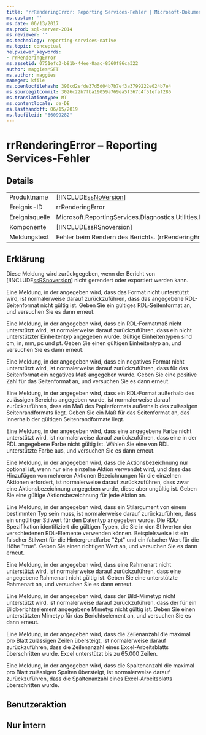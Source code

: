 ```yaml
---
title: 'rrRenderingError: Reporting Services-Fehler | Microsoft-Dokumentation'
ms.custom: ''
ms.date: 06/13/2017
ms.prod: sql-server-2014
ms.reviewer: ''
ms.technology: reporting-services-native
ms.topic: conceptual
helpviewer_keywords:
- rrRenderingError
ms.assetid: 0751efc3-b81b-44ee-8aac-8560f86ca322
author: maggiesMSFT
ms.author: maggies
manager: kfile
ms.openlocfilehash: 390cd2efde37d5d04b7b7ef3a3799222e024b7e4
ms.sourcegitcommit: 3026c22b7fba19059a769ea5f367c4f51efaf286
ms.translationtype: MT
ms.contentlocale: de-DE
ms.lasthandoff: 06/15/2019
ms.locfileid: "66099282"
---
```

# <a name="rrrenderingerror---reporting-services-error"></a>rrRenderingError – Reporting Services-Fehler
    
## <a name="details"></a>Details  
  
|||  
|-|-|  
|Produktname|[!INCLUDE[ssNoVersion](../../includes/ssnoversion-md.md)]|  
|Ereignis-ID|rrRenderingError|  
|Ereignisquelle|Microsoft.ReportingServices.Diagnostics.Utilities.ErrorStrings.resources.Strings|  
|Komponente|[!INCLUDE[ssRSnoversion](../../includes/ssrsnoversion-md.md)]|  
|Meldungstext|Fehler beim Rendern des Berichts. (rrRenderingError) %1|  
  
## <a name="explanation"></a>Erklärung  
 Diese Meldung wird zurückgegeben, wenn der Bericht von [!INCLUDE[ssRSnoversion](../../includes/ssrsnoversion-md.md)] nicht gerendert oder exportiert werden kann.  
  
 Eine Meldung, in der angegeben wird, dass das Format nicht unterstützt wird, ist normalerweise darauf zurückzuführen, dass das angegebene RDL-Seitenformat nicht gültig ist. Geben Sie ein gültiges RDL-Seitenformat an, und versuchen Sie es dann erneut.  
  
 Eine Meldung, in der angegeben wird, dass ein RDL-Formatmaß nicht unterstützt wird, ist normalerweise darauf zurückzuführen, dass ein nicht unterstützter Einheitentyp angegeben wurde. Gültige Einheitentypen sind cm, in, mm, pc und pt. Geben Sie einen gültigen Einheitentyp an, und versuchen Sie es dann erneut.  
  
 Eine Meldung, in der angegeben wird, dass ein negatives Format nicht unterstützt wird, ist normalerweise darauf zurückzuführen, dass für das Seitenformat ein negatives Maß angegeben wurde. Geben Sie eine positive Zahl für das Seitenformat an, und versuchen Sie es dann erneut.  
  
 Eine Meldung, in der angegeben wird, dass ein RDL-Format außerhalb des zulässigen Bereichs angegeben wurde, ist normalerweise darauf zurückzuführen, dass ein Maß des Papierformats außerhalb des zulässigen Seitenrandformats liegt. Geben Sie ein Maß für das Seitenformat an, das innerhalb der gültigen Seitenrandformate liegt.  
  
 Eine Meldung, in der angegeben wird, dass eine angegebene Farbe nicht unterstützt wird, ist normalerweise darauf zurückzuführen, dass eine in der RDL angegebene Farbe nicht gültig ist. Wählen Sie eine von RDL unterstützte Farbe aus, und versuchen Sie es dann erneut.  
  
 Eine Meldung, in der angegeben wird, dass die Aktionsbezeichnung nur optional ist, wenn nur eine einzelne Aktion verwendet wird, und dass das Hinzufügen von mehreren Aktionen Bezeichnungen für die einzelnen Aktionen erfordert, ist normalerweise darauf zurückzuführen, dass zwar eine Aktionsbezeichnung angegeben wurde, diese aber ungültig ist. Geben Sie eine gültige Aktionsbezeichnung für jede Aktion an.  
  
 Eine Meldung, in der angegeben wird, dass ein Stilargument von einem bestimmten Typ sein muss, ist normalerweise darauf zurückzuführen, dass ein ungültiger Stilwert für den Datentyp angegeben wurde. Die RDL-Spezifikation identifiziert die gültigen Typen, die Sie in den Stilwerten der verschiedenen RDL-Elemente verwenden können. Beispielsweise ist ein falscher Stilwert für die Hintergrundfarbe "2pt" und ein falscher Wert für die Höhe "true". Geben Sie einen richtigen Wert an, und versuchen Sie es dann erneut.  
  
 Eine Meldung, in der angegeben wird, dass eine Rahmenart nicht unterstützt wird, ist normalerweise darauf zurückzuführen, dass eine angegebene Rahmenart nicht gültig ist. Geben Sie eine unterstützte Rahmenart an, und versuchen Sie es dann erneut.  
  
 Eine Meldung, in der angegeben wird, dass der Bild-Mimetyp nicht unterstützt wird, ist normalerweise darauf zurückzuführen, dass der für ein Bildberichtselement angegebene Mimetyp nicht gültig ist. Geben Sie einen unterstützten Mimetyp für das Berichtselement an, und versuchen Sie es dann erneut.  
  
 Eine Meldung, in der angegeben wird, dass die Zeilenanzahl die maximal pro Blatt zulässigen Zeilen übersteigt, ist normalerweise darauf zurückzuführen, dass die Zeilenanzahl eines Excel-Arbeitsblatts überschritten wurde. Excel unterstützt bis zu 65.000 Zeilen.  
  
 Eine Meldung, in der angegeben wird, dass die Spaltenanzahl die maximal pro Blatt zulässigen Spalten übersteigt, ist normalerweise darauf zurückzuführen, dass die Spaltenanzahl eines Excel-Arbeitsblatts überschritten wurde.  
  
## <a name="user-action"></a>Benutzeraktion  
  
## <a name="internal-only"></a>Nur intern  
  
